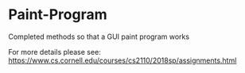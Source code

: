 # Paint-Program
Completed methods so that a GUI paint program works

For more details please see: https://www.cs.cornell.edu/courses/cs2110/2018sp/assignments.html
